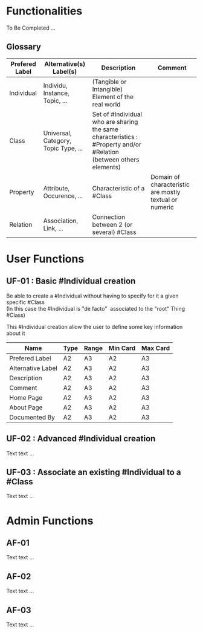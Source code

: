 Functionalities
==
To Be Completed ...

Glossary
-
<table>
    <thead>
        <tr>
            <th>Prefered Label</th>
            <th>Alternative(s) Label(s)</th>
            <th>Description</th>
            <th>Comment</th>
        </tr>
    </thead>
    <tbody>
        <tr>
            <td>Individual</td>
            <td>Individu, Instance, Topic, ...</td>
            <td>(Tangible or Intangible) Element of the real world</td>
            <td></td>
        </tr>
        <tr>
            <td>Class</td>
            <td>Universal, Category, Topic Type, ...</td>
            <td>Set of #Individual who are sharing the same characteristics : #Property and/or #Relation (between others elements)</td>
            <td></td>
        </tr>
        <tr>
            <td>Property</td>
            <td>Attribute, Occurence, ...</td>
            <td>Characteristic of a #Class</td>
            <td>Domain of characteristic are mostly textual or numeric</td>
        </tr>
        <tr>
            <td>Relation</td>
            <td>Association, Link, ...</td>
            <td>Connection between 2 (or several) #Class</td>
            <td></td>
        </tr>
    </tbody>
</table>


User Functions
==

UF-01 : Basic #Individual creation
-
Be able to create a #Individual without having to specify for it a given specific #Class   
(In this case the #Individual is "de facto"  associated to the "root" Thing #Class)

This #Individual creation allow the user to define some key information about it
<table>
    <thead>
        <tr>
            <th>Name</th>
            <th>Type</th>
            <th>Range</th>
            <th>Min Card</th>
            <th>Max Card</th>
        </tr>
    </thead>
    <tbody>
        <tr>
            <td>Prefered Label</td>
            <td>A2</td>
            <td>A3</td>
            <td>A2</td>
            <td>A3</td>
        </tr>
        <tr>
            <td>Alternative Label</td>
            <td>A2</td>
            <td>A3</td>
            <td>A2</td>
            <td>A3</td>
        </tr>
        <tr>
            <td>Description</td>
            <td>A2</td>
            <td>A3</td>
            <td>A2</td>
            <td>A3</td>
        </tr>
        <tr>
            <td>Comment</td>
            <td>A2</td>
            <td>A3</td>
            <td>A2</td>
            <td>A3</td>
        </tr>
        <tr>
            <td>Home Page</td>
            <td>A2</td>
            <td>A3</td>
            <td>A2</td>
            <td>A3</td>
        </tr>
        <tr>
            <td>About Page</td>
            <td>A2</td>
            <td>A3</td>
            <td>A2</td>
            <td>A3</td>
        </tr>
        <tr>
            <td>Documented By</td>
            <td>A2</td>
            <td>A3</td>
            <td>A2</td>
            <td>A3</td>
        </tr>
    </tbody>
</table>

UF-02 : Advanced #Individual creation
-
Text text ...

UF-03 : Associate an existing #Individual to a #Class
-
Text text ...

Admin Functions
==

AF-01
-
Text text ...

AF-02
-
Text text ...

AF-03
-
Text text ...
